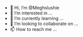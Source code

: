 - 👋 Hi, I’m @Meghslushie
- 👀 I’m interested in ...
- 🌱 I’m currently learning ...
- 💞️ I’m looking to collaborate on ...
- 📫 How to reach me ...

<!---
Meghslushie/Meghslushie is a ✨ special ✨ repository because its `README.md` (this file) appears on your GitHub profile.
You can click the Preview link to take a look at your changes.
--->
